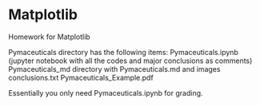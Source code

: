 # Matplotlib
Homework for Matplotlib

Pymaceuticals directory has the following items:
  Pymaceuticals.ipynb (jupyter notebook with all the codes and major conclusions as comments)
  Pymaceuticals_md directory with Pymaceuticals.md and images
  conclusions.txt 
  Pymaceuticals_Example.pdf 

Essentially you only need Pymaceuticals.ipynb for grading.
